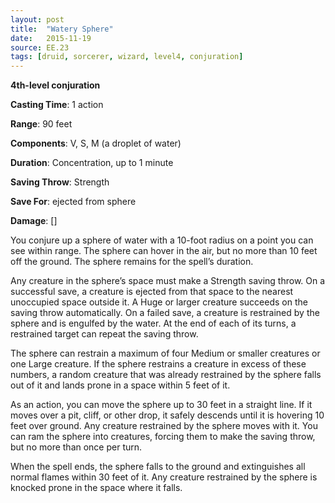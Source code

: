 ```yaml
---
layout: post
title:  "Watery Sphere"
date:   2015-11-19
source: EE.23
tags: [druid, sorcerer, wizard, level4, conjuration]
---
```


**4th-level conjuration**

**Casting Time**: 1 action

**Range**: 90 feet

**Components**: V, S, M (a droplet of water)

**Duration**: Concentration, up to 1 minute

**Saving Throw**: Strength

**Save For**: ejected from sphere

**Damage**: []

You conjure up a sphere of water with a 10-foot radius on a point you can see within range. The sphere can hover in the air, but no more than 10 feet off the ground. The sphere remains for the spell’s duration.

Any creature in the sphere’s space must make a Strength saving throw. On a successful save, a creature is ejected from that space to the nearest unoccupied space outside it. A Huge or larger creature succeeds on the saving throw automatically. On a failed save, a creature is restrained by the sphere and is engulfed by the water. At the end of each of its turns, a restrained target can repeat the saving throw.

The sphere can restrain a maximum of four Medium or smaller creatures or one Large creature. If the sphere restrains a creature in excess of these numbers, a random creature that was already restrained by the sphere falls out of it and lands prone in a space within 5 feet of it.

As an action, you can move the sphere up to 30 feet in a straight line. If it moves over a pit, cliff, or other drop, it safely descends until it is hovering 10 feet over ground. Any creature restrained by the sphere moves with it. You can ram the sphere into creatures, forcing them to make the saving throw, but no more than once per turn.

When the spell ends, the sphere falls to the ground and extinguishes all normal flames within 30 feet of it. Any creature restrained by the sphere is knocked prone in the space where it falls.
